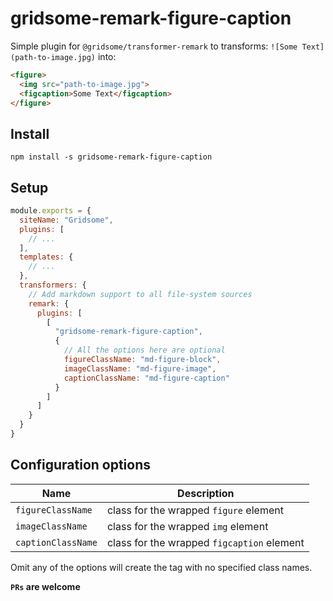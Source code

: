 # gridsome-remark-figure-caption

Simple plugin for `@gridsome/transformer-remark` to transforms: `![Some Text](path-to-image.jpg)` into:

```html
<figure>
  <img src="path-to-image.jpg">
  <figcaption>Some Text</figcaption>
</figure>
```

## Install

```
npm install -s gridsome-remark-figure-caption

```

## Setup

```js
module.exports = {
  siteName: "Gridsome",
  plugins: [
    // ...
  ],
  templates: {
    // ...
  },
  transformers: {
    // Add markdown support to all file-system sources
    remark: {
      plugins: [
        [
          "gridsome-remark-figure-caption",
          {
            // All the options here are optional
            figureClassName: "md-figure-block",
            imageClassName: "md-figure-image",
            captionClassName: "md-figure-caption"
          }
        ]
      ]
    }
  }
}

```

## Configuration options

| Name | Description |
| ---- | ----------- |
| `figureClassName`  | class for the wrapped `figure` element |
| `imageClassName`   | class for the wrapped `img` element |
| `captionClassName` | class for the wrapped `figcaption` element |

Omit any of the options will create the tag with no specified class names.

**`PRs` are welcome**